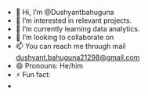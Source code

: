 - 👋 Hi, I’m @Dushyantbahuguna
- 👀 I’m interested in relevant projects.
- 🌱 I’m currently learning data analytics.
- 💞️ I’m looking to collaborate on 
- 📫 You can reach me through mail dushyant.bahuguna21298@gmail.com
- 😄 Pronouns: He/him
- ⚡ Fun fact:
- 
